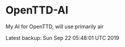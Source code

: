# OpenTTD-AI
My AI for OpenTTD, will use primarily air

Latest backup: Sun Sep 22 05:48:01 UTC 2019
